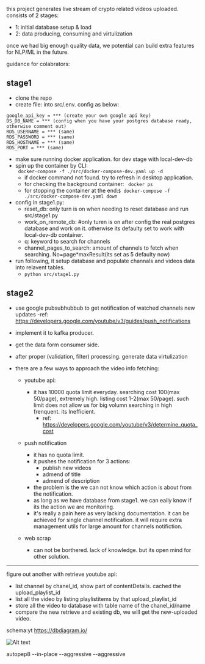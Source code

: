 this project generates live stream of crypto related videos uploaded.
consists of 2 stages: 
- 1: initial database setup & load
- 2: data producing, consuming and virtulization

once we had big enough quality data, we potential can build extra features for NLP/ML in the future. 

guidance for colabrators:
## stage1 
- clone the repo
- create file: into src/.env. config as below:
```
google_api_key = *** (create your own google api key)
DS_DB_NAME = *** (config when you have your postgres database ready, otherwise comment out)
RDS_USERNAME = *** (same)
RDS_PASSWORD = *** (same)
RDS_HOSTNAME = *** (same)
RDS_PORT = *** (same)
```
- make sure running docker application. for dev stage with local-dev-db
- spin up the container by CLI:  
``` docker-compose -f ./src/docker-compose-dev.yaml up -d```
    - if docker command not found. try to refresh in desktop application.
    - for checking the background container: ``` docker ps```
    - for stopping the container at the end:``` $ docker-compose -f ./src/docker-compose-dev.yaml down ```
- config in stage1.py:
    - reset_db: only turn is on when needing to reset database and run src/stage1.py
    - work_on_remote_db: #only turen is on after config the real postgres database and work on it. otherwise its defaulty set to work with local-dev-db container.
    - q: keyword to search for channels
    - channel_pages_to_search: amount of channels to fetch when searching. No=page*maxResult(its set as 5 defaulty now)
- run following, it setup database and populate channals and videos data into relavent tables. 
    - ```python src/stage1.py```

## stage2
- use google pubsubhubbub to get notification of watched channels new updates
    -ref: https://developers.google.com/youtube/v3/guides/push_notifications 
- implement it to kafka producer.
- get the data form consumer side. 
- after proper (validation, filter) processing. generate data virtulization

- there are a few ways to approach the video info fetching:
    - youtube api:
        - it has 10000 quota limit everyday. searching cost 100(max 50/page), extremely high. listing cost 1-2(max 50/page). such limit does not allow us for big volumn searching in high frenquent. its Inefficient.
            - ref: https://developers.google.com/youtube/v3/determine_quota_cost
    - push notification
        - it has no quota limit.
        - it pushes the notification for 3 actions: 
            - publish new videos
            - admend of title
            - admend of description
        - the problem is the we can not know which action is about from the notification.
        - as long as we have database from stage1. we can eaily know if its the action we are monitoring.
        - it's really a pain here as very lacking documentation. it can be achieved for single channel notification. it will require extra management utils for large amount for channels notifiction.
        
    - web scrap 
        - can not be borthered. lack of knowledge. but its open mind for other solution.

---
figure out another with retrieve youtube api:
- list channel by chanel_id, show part of contentDetails. cached the upload_playlist_id
- list all the video by listing playlistitems by that upload_playlist_id
- store all the video to database with table name of the chanel_id/name
- compare the new retrieve and existing db, we will get the new-uploaded video.

schema:yt
https://dbdiagram.io/

 ![Alt text](md_image/image.png)


 autopep8 --in-place --aggressive --aggressive
